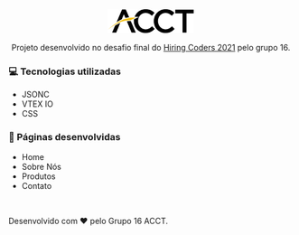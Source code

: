 <div align="center">
  <img src="https://github.com/HiringCodersVTEX-16/desafiofinal-frontend/blob/main/assets/img/logo-acct.svg" width="30%">
	</br><p>Projeto desenvolvido no desafio final do <a href="https://www.hiringcoders.com.br/" target="_blank">Hiring Coders 2021</a> pelo grupo 16.</br>
	<p> <strong> </strong></p>
    	
</div>

### :computer: Tecnologias utilizadas

- JSONC
- VTEX IO
- CSS

### 📌 Páginas desenvolvidas
- Home
- Sobre Nós
- Produtos
- Contato

<br>

Desenvolvido com ❤︎ pelo Grupo 16 ACCT.
